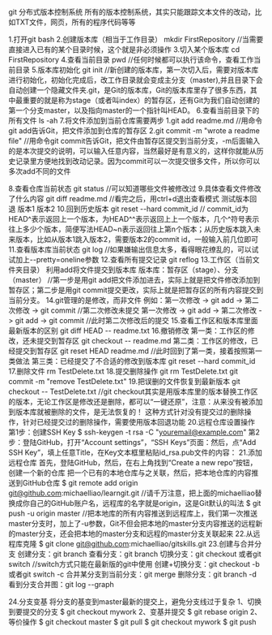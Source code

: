 git 分布式版本控制系统
所有的版本控制系统，其实只能跟踪文本文件的改动，比如TXT文件，网页，所有的程序代码等等

1.打开git bash
2.创建版本库（相当于工作目录） mkdir FirstRepository  //当需要直接进入已有的某个目录时候，这个就是非必须操作
3.切入某个版本库 cd FirstRepository
4.查看当前目录 pwd  //任何时候都可以执行该命令，查看工作当前目录
5.版本库初始化 git init  //新创建的版本库，第一次切入后，需要对版本库进行初始化，初始化完成后，改工作目录就会变成主分支（master),并且目录下会自动创建一个隐藏文件夹.git，是Git的版本库，Git的版本库里存了很多东西，其中最重要的就是称为stage（或者叫index）的暂存区，还有Git为我们自动创建的第一个分支master，以及指向master的一个指针叫HEAD。
6.查看当前目录下的所有文件 ls -ah
7.将文件添加到当前仓库需要两步  1.git add readme.md  //用命令git add告诉Git，把文件添加到仓库的暂存区
                           2.git commit -m "wrote a readme file"  //用命令git commit告诉Git，把文件由暂存区提交到当前分支，-m后面输入的是本次提交的说明，可以输入任意内容，当然最好是有意义的，这样你就能从历史记录里方便地找到改动记录。因为commit可以一次提交很多文件，所以你可以多次add不同的文件

8.查看仓库当前状态  git status  //可以知道哪些文件被修改过
9.具体查看文件修改了什么内容  git diff readme.md  //看完之后，用ctrl+d退出查看模式
测试版本回退
	版本1
	版本2
10.回到历史版本  git reset --hard commit_id   // commit_id为HEAD^表示返回上一个版本，为HEAD^^表示返回上上一个版本，几个^符号表示往上多少个版本，简便写法HEAD~n表示返回往上第n个版本；从历史版本跳入未来版本，比如从版本1跳入版本2，需要版本2的commit id，一般输入前几位即可
11.查看版本库当前状态  git log  //如果嫌输出信息太多，看得眼花缭乱的，可以试试加上--pretty=oneline参数
12.查看所有提交记录  git reflog
13.工作区（当前文件夹目录） 利用add将文件提交到版本库  版本库：暂存区（stage）、分支（master） //第一步是用git add把文件添加进去，实际上就是把文件修改添加到暂存区；第二步是用git commit提交更改，实际上就是把暂存区的所有内容提交到当前分支。
14.git管理的是修改，而非文件  例如：第一次修改 -> git add -> 第二次修改 -> git commit  //第二次修改未提交
									第一次修改 -> git add -> 第二次修改 -> git add -> git commit  //此时第二次修改后的提交
15.查看工作区和版本库里面最新版本的区别  git diff HEAD -- readme.txt
16.撤销修改  第一类：工作区的修改，还未提交到暂存区 git checkout -- readme.md
			 第二类：工作区的修改，已经提交到暂存区 git reset HEAD readme.md  //此时回到了第一类，接着按照第一类做法
			 第三类：已经提交了不合适的修改到版本库 git reset --hard commit_id
17.删除文件 rm TestDelete.txt
18.提交删除操作 git rm TestDelete.txt
				git commit -m "remove TestDelete.txt"
19.把误删的文件恢复到最新版本 git checkout -- TestDelete.txt  //git checkout其实是用版本库里的版本替换工作区的版本，无论工作区是修改还是删除，都可以“一键还原”，注意：从来没有被添加到版本库就被删除的文件，是无法恢复的！ 这种方式针对没有提交过的删除操作，针对已经提交过的删除操作，需要使用版本回退功能
20.远程仓库设置操作
	第1步：创建SSH Key  $ ssh-keygen -t rsa -C "youremail@example.com"
	第2步：登陆GitHub，打开“Account settings”，“SSH Keys”页面：然后，点“Add SSH Key”，填上任意Title，在Key文本框里粘贴id_rsa.pub文件的内容：
21.添加远程仓库
	首先，登陆GitHub，然后，在右上角找到“Create a new repo”按钮，创建一个新的仓库
	把一个已有的本地仓库与之关联，然后，把本地仓库的内容推送到GitHub仓库
		$ git remote add origin git@github.com:michaelliao/learngit.git  //请千万注意，把上面的michaelliao替换成你自己的GitHub账户名，远程库的名字就是origin，这是Git默认的叫法
		$ git push -u origin master  //把本地库的所有内容推送到远程库上，我们第一次推送master分支时，加上了-u参数，Git不但会把本地的master分支内容推送的远程新的master分支，还会把本地的master分支和远程的master分支关联起来
22.从远程库克隆  $ git clone git@github.com:michaelliao/gitskills.git
23.创建与合并分支
	创建分支：git branch <name>
	查看分支：git branch
	切换分支：git checkout <name>或者git switch <name>  //switch方式只能在最新版的git中使用
	创建+切换分支：git checkout -b <name>或者git switch -c <name>
	合并某分支到当前分支：git merge <name>
	删除分支：git branch -d <name>
	看到分支合并图：git log --graph

24.分支变基
	将分支的基变到master最新的提交上，避免分支线过于复杂
	1、切换到要提交的分支
	$ git checkout mywork
    2、变基并提交
	$ git rebase origin
	2、等价操作
	$ git checkout master
	$ git pull
	$ git checkout mywork
	$ git push
	





									